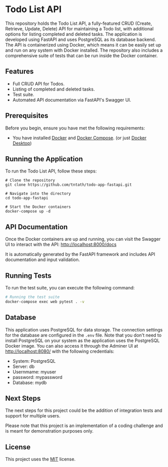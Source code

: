 # Todo List API

This repository holds the Todo List API, a fully-featured CRUD (Create, Retrieve, Update, Delete) API for maintaining a Todo list, with additional options for listing completed and deleted tasks.
The application is developed using FastAPI and uses PostgreSQL as its database backend. The API is containerized using Docker, which means it can be easily set up and run on any system with Docker installed. The repository also includes a comprehensive suite of tests that can be run inside the Docker container.

## Features
- Full CRUD API for Todos.
- Listing of completed and deleted tasks.
- Test suite.
- Automated API documentation via FastAPI's Swagger UI.

## Prerequisites

Before you begin, ensure you have met the following requirements:

- You have installed [Docker](https://www.docker.com/) and [Docker Compose](https://docs.docker.com/compose/). (or just [Docker Desktop](https://www.docker.com/products/docker-desktop/))

## Running the Application

To run the Todo List API, follow these steps:


```
# Clone the repository
git clone https://github.com/tntath/todo-app-fastapi.git

# Navigate into the directory
cd todo-app-fastapi

# Start the Docker containers
docker-compose up -d
```
## API Documentation

Once the Docker containers are up and running, you can visit the Swagger UI to interact with the API: [http://localhost:8000/docs](http://localhost:8000/docs)

It is automatically generated by the FastAPI framework and includes API documentation and input validation.

## Running Tests

To run the test suite, you can execute the following command:

```bash
# Running the test suite
docker-compose exec web pytest . -v
```

## Database

This application uses PostgreSQL for data storage. The connection settings for the database are configured in the `.env` file. Note that you don't need to install PostgreSQL on your system as the application uses the PostgreSQL Docker image. You can also access it through the Adminer UI at [http://localhost:8080/](http://localhost:8080/) with the following credentials:
- System: PostgreSQL
- Server: db
- Usernmame: myuser
- password: mypassword
- Database: mydb

## Next Steps

The next steps for this project could be the addition of integration tests and support for multiple users.

Please note that this project is an implementation of a coding challenge and is meant for demonstration purposes only.

## License

This project uses the [MIT](https://choosealicense.com/licenses/mit/) license.
